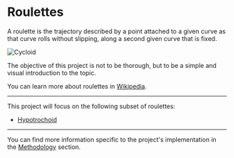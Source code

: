 # Roulettes

A roulette is the trajectory described by a point attached to a given curve as that curve rolls without slipping, along a second given curve that is fixed.

![Cycloid](https://mathworld.wolfram.com/images/gifs/cycloid.gif)

The objective of this project is not to be thorough, but to be a simple and visual introduction to the topic.

You can learn more about roulettes in [Wikipedia](<https://en.wikipedia.org/wiki/Roulette_(curve)>).

---

This project will focus on the following subset of roulettes:

- [Hypotrochoid](/src/doc/Hypotrochoid/index.md)

---

You can find more information specific to the project's implementation in the [Methodology](/src/doc/Methodology/index.md) section.

